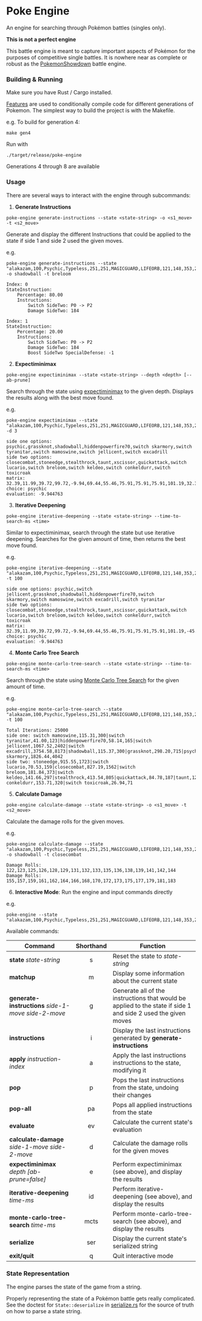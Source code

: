 # Poke Engine

An engine for searching through Pokémon battles (singles only).

**This is not a perfect engine**

This battle engine is meant to capture important aspects of Pokémon for the purposes of competitive single battles.
It is nowhere near as complete or robust as the [PokemonShowdown](https://github.com/smogon/pokemon-showdown) battle engine.

### Building & Running

Make sure you have Rust / Cargo installed.

[Features](https://doc.rust-lang.org/cargo/reference/features.html) are used to conditionally compile code for different generations of Pokemon.
The simplest way to build the project is with the Makefile.

e.g. To build for generation 4:

```shell
make gen4
```

Run with
    
```shell
./target/release/poke-engine
```

Generations 4 through 8 are available

### Usage

There are several ways to interact with the engine through subcommands:

1. **Generate Instructions**
```shell
poke-engine generate-instructions --state <state-string> -o <s1_move> -t <s2_move>
```
Generate and display the different Instructions that could be applied to the state if side 1 and side 2 used the given moves.

e.g.
```shell
poke-engine generate-instructions --state "alakazam,100,Psychic,Typeless,251,251,MAGICGUARD,LIFEORB,121,148,353,206,365,None,0,25.5,PSYCHIC;false;16,GRASSKNOT;false;32,SHADOWBALL;false;24,HIDDENPOWERFIRE70;false;24,NONE;true;32,NONE;true;32=skarmory,100,Steel,Flying,271,271,STURDY,CUSTAPBERRY,259,316,104,177,262,None,0,25.5,STEALTHROCK;false;32,SPIKES;false;32,BRAVEBIRD;false;24,THIEF;false;40,NONE;true;32,NONE;true;32=tyranitar,100,Rock,Dark,404,404,SANDSTREAM,CHOPLEBERRY,305,256,203,327,159,None,0,25.5,CRUNCH;false;24,SUPERPOWER;false;8,THUNDERWAVE;false;32,PURSUIT;false;32,NONE;true;32,NONE;true;32=mamoswine,100,Ice,Ground,362,362,THICKFAT,NEVERMELTICE,392,196,158,176,241,None,0,25.5,ICESHARD;false;48,EARTHQUAKE;false;16,SUPERPOWER;false;8,ICICLECRASH;false;16,NONE;true;32,NONE;true;32=jellicent,100,Water,Ghost,404,404,WATERABSORB,AIRBALLOON,140,237,206,246,180,None,0,25.5,TAUNT;false;32,NIGHTSHADE;false;24,WILLOWISP;false;24,RECOVER;false;16,NONE;true;32,NONE;true;32=excadrill,100,Ground,Steel,362,362,SANDFORCE,CHOICESCARF,367,156,122,168,302,None,0,25.5,EARTHQUAKE;false;16,IRONHEAD;false;24,ROCKSLIDE;false;16,RAPIDSPIN;false;64,NONE;true;32,NONE;true;32=0=0;0;0;0;0;0;0;0;0;0;0;0;0;0;0;0;0;0;0;==0=0=0=0=0=0=0=0=0=0=false=NONE=false=false=switch:0=false/terrakion,100,Rock,Fighting,323,323,JUSTIFIED,FOCUSSASH,357,216,163,217,346,None,0,25.5,CLOSECOMBAT;false;8,STONEEDGE;false;8,STEALTHROCK;false;32,TAUNT;false;32,XSCISSOR;false;24,QUICKATTACK;false;48=lucario,100,Fighting,Steel,281,281,JUSTIFIED,LIFEORB,350,176,241,177,279,None,0,25.5,CLOSECOMBAT;false;8,EXTREMESPEED;false;8,SWORDSDANCE;false;32,CRUNCH;false;24,ICEPUNCH;false;24,AURASPHERE;false;32=breloom,100,Grass,Fighting,262,262,TECHNICIAN,LIFEORB,394,196,141,156,239,None,0,25.5,MACHPUNCH;false;48,BULLETSEED;false;48,SWORDSDANCE;false;32,LOWSWEEP;false;32,DRAINPUNCH;false;16,PROTECT;false;16=keldeo,100,Water,Fighting,323,323,JUSTIFIED,LEFTOVERS,163,216,357,217,346,None,0,25.5,SECRETSWORD;false;16,HYDROPUMP;false;8,SCALD;false;24,SURF;false;24,HIDDENPOWERICE70;false;24,CALMMIND;false;32=conkeldurr,100,Fighting,Typeless,414,414,GUTS,LEFTOVERS,416,226,132,167,126,None,0,25.5,MACHPUNCH;false;48,DRAINPUNCH;false;16,ICEPUNCH;false;24,THUNDERPUNCH;false;24,BULKUP;false;32,PAYBACK;false;16=toxicroak,100,Poison,Fighting,307,307,DRYSKIN,LIFEORB,311,166,189,167,295,None,0,25.5,DRAINPUNCH;false;16,SUCKERPUNCH;false;8,SWORDSDANCE;false;32,ICEPUNCH;false;24,POISONJAB;false;32,SUBSTITUTE;false;16=0=0;0;0;0;0;0;0;0;0;0;0;0;0;0;0;0;0;0;0;==0=0=0=0=0=0=0=0=0=0=false=NONE=false=false=switch:0=false/none;5/none;5/false/false" -o shadowball -t breloom
```
```
Index: 0
StateInstruction: 
	Percentage: 80.00
	Instructions:
		Switch SideTwo: P0 -> P2
		Damage SideTwo: 184

Index: 1
StateInstruction: 
	Percentage: 20.00
	Instructions:
		Switch SideTwo: P0 -> P2
		Damage SideTwo: 184
		Boost SideTwo SpecialDefense: -1
```

2. **Expectiminimax**
```shell
poke-engine expectiminimax --state <state-string> --depth <depth> [--ab-prune]
```
Search through the state using [expectiminimax](https://en.wikipedia.org/wiki/Expectiminimax) to the given depth.
Displays the results along with the best move found.

e.g.
```shell
poke-engine expectiminimax --state "alakazam,100,Psychic,Typeless,251,251,MAGICGUARD,LIFEORB,121,148,353,206,365,None,0,25.5,PSYCHIC;false;16,GRASSKNOT;false;32,SHADOWBALL;false;24,HIDDENPOWERFIRE70;false;24,NONE;true;32,NONE;true;32=skarmory,100,Steel,Flying,271,271,STURDY,CUSTAPBERRY,259,316,104,177,262,None,0,25.5,STEALTHROCK;false;32,SPIKES;false;32,BRAVEBIRD;false;24,THIEF;false;40,NONE;true;32,NONE;true;32=tyranitar,100,Rock,Dark,404,404,SANDSTREAM,CHOPLEBERRY,305,256,203,327,159,None,0,25.5,CRUNCH;false;24,SUPERPOWER;false;8,THUNDERWAVE;false;32,PURSUIT;false;32,NONE;true;32,NONE;true;32=mamoswine,100,Ice,Ground,362,362,THICKFAT,NEVERMELTICE,392,196,158,176,241,None,0,25.5,ICESHARD;false;48,EARTHQUAKE;false;16,SUPERPOWER;false;8,ICICLECRASH;false;16,NONE;true;32,NONE;true;32=jellicent,100,Water,Ghost,404,404,WATERABSORB,AIRBALLOON,140,237,206,246,180,None,0,25.5,TAUNT;false;32,NIGHTSHADE;false;24,WILLOWISP;false;24,RECOVER;false;16,NONE;true;32,NONE;true;32=excadrill,100,Ground,Steel,362,362,SANDFORCE,CHOICESCARF,367,156,122,168,302,None,0,25.5,EARTHQUAKE;false;16,IRONHEAD;false;24,ROCKSLIDE;false;16,RAPIDSPIN;false;64,NONE;true;32,NONE;true;32=0=0;0;0;0;0;0;0;0;0;0;0;0;0;0;0;0;0;0;0;==0=0=0=0=0=0=0=0=0=0=false=NONE=false=false=switch:0=false/terrakion,100,Rock,Fighting,323,323,JUSTIFIED,FOCUSSASH,357,216,163,217,346,None,0,25.5,CLOSECOMBAT;false;8,STONEEDGE;false;8,STEALTHROCK;false;32,TAUNT;false;32,XSCISSOR;false;24,QUICKATTACK;false;48=lucario,100,Fighting,Steel,281,281,JUSTIFIED,LIFEORB,350,176,241,177,279,None,0,25.5,CLOSECOMBAT;false;8,EXTREMESPEED;false;8,SWORDSDANCE;false;32,CRUNCH;false;24,ICEPUNCH;false;24,AURASPHERE;false;32=breloom,100,Grass,Fighting,262,262,TECHNICIAN,LIFEORB,394,196,141,156,239,None,0,25.5,MACHPUNCH;false;48,BULLETSEED;false;48,SWORDSDANCE;false;32,LOWSWEEP;false;32,DRAINPUNCH;false;16,PROTECT;false;16=keldeo,100,Water,Fighting,323,323,JUSTIFIED,LEFTOVERS,163,216,357,217,346,None,0,25.5,SECRETSWORD;false;16,HYDROPUMP;false;8,SCALD;false;24,SURF;false;24,HIDDENPOWERICE70;false;24,CALMMIND;false;32=conkeldurr,100,Fighting,Typeless,414,414,GUTS,LEFTOVERS,416,226,132,167,126,None,0,25.5,MACHPUNCH;false;48,DRAINPUNCH;false;16,ICEPUNCH;false;24,THUNDERPUNCH;false;24,BULKUP;false;32,PAYBACK;false;16=toxicroak,100,Poison,Fighting,307,307,DRYSKIN,LIFEORB,311,166,189,167,295,None,0,25.5,DRAINPUNCH;false;16,SUCKERPUNCH;false;8,SWORDSDANCE;false;32,ICEPUNCH;false;24,POISONJAB;false;32,SUBSTITUTE;false;16=0=0;0;0;0;0;0;0;0;0;0;0;0;0;0;0;0;0;0;0;==0=0=0=0=0=0=0=0=0=0=false=NONE=false=false=switch:0=false/none;5/none;5/false/false" -d 3
```
```
side one options: psychic,grassknot,shadowball,hiddenpowerfire70,switch skarmory,switch tyranitar,switch mamoswine,switch jellicent,switch excadrill
side two options: closecombat,stoneedge,stealthrock,taunt,xscissor,quickattack,switch lucario,switch breloom,switch keldeo,switch conkeldurr,switch toxicroak
matrix: 32.39,11.99,39.72,99.72,-9.94,69.44,55.46,75.91,75.91,75.91,101.19,32.39,-2.94,39.72,99.72,-28.60,69.44,53.51,79.84,108.92,78.63,-23.62,32.39,-20.35,34.37,94.37,-49.04,49.60,53.51,81.39,88.49,89.01,0.00,17.65,-43.57,11.15,71.15,-72.26,26.38,75.91,75.91,65.27,83.70,0.00,-76.18,-85.66,-72.00,-36.99,-34.19,-34.19,-50.07,-11.07,-25.16,-31.11,15.53,-119.69,-85.88,-101.20,-29.40,-100.00,-82.60,-90.04,-107.86,-77.15,-73.11,-25.90,-100.00,-95.17,-118.42,-75.85,-86.53,-86.53,-97.97,-102.52,-83.18,-74.85,-44.47,-45.01,-74.53,-117.55,-45.01,-56.64,-45.01,-84.08,-120.08,-45.01,-74.85,-44.47,-100.00,-47.20,-96.28,-32.62,-52.23,-42.56,-41.19,-120.08,-74.58,-74.85,-41.19
choice: psychic
evaluation: -9.944763
````

3. **Iterative Deepening**
```shell
poke-engine iterative-deepening --state <state-string> --time-to-search-ms <time>
```
Similar to expectiminimax, search through the state but use iterative deepening.
Searches for the given amount of time, then returns the best move found.

e.g.
```shell
poke-engine iterative-deepening --state "alakazam,100,Psychic,Typeless,251,251,MAGICGUARD,LIFEORB,121,148,353,206,365,None,0,25.5,PSYCHIC;false;16,GRASSKNOT;false;32,SHADOWBALL;false;24,HIDDENPOWERFIRE70;false;24,NONE;true;32,NONE;true;32=skarmory,100,Steel,Flying,271,271,STURDY,CUSTAPBERRY,259,316,104,177,262,None,0,25.5,STEALTHROCK;false;32,SPIKES;false;32,BRAVEBIRD;false;24,THIEF;false;40,NONE;true;32,NONE;true;32=tyranitar,100,Rock,Dark,404,404,SANDSTREAM,CHOPLEBERRY,305,256,203,327,159,None,0,25.5,CRUNCH;false;24,SUPERPOWER;false;8,THUNDERWAVE;false;32,PURSUIT;false;32,NONE;true;32,NONE;true;32=mamoswine,100,Ice,Ground,362,362,THICKFAT,NEVERMELTICE,392,196,158,176,241,None,0,25.5,ICESHARD;false;48,EARTHQUAKE;false;16,SUPERPOWER;false;8,ICICLECRASH;false;16,NONE;true;32,NONE;true;32=jellicent,100,Water,Ghost,404,404,WATERABSORB,AIRBALLOON,140,237,206,246,180,None,0,25.5,TAUNT;false;32,NIGHTSHADE;false;24,WILLOWISP;false;24,RECOVER;false;16,NONE;true;32,NONE;true;32=excadrill,100,Ground,Steel,362,362,SANDFORCE,CHOICESCARF,367,156,122,168,302,None,0,25.5,EARTHQUAKE;false;16,IRONHEAD;false;24,ROCKSLIDE;false;16,RAPIDSPIN;false;64,NONE;true;32,NONE;true;32=0=0;0;0;0;0;0;0;0;0;0;0;0;0;0;0;0;0;0;0;==0=0=0=0=0=0=0=0=0=0=false=NONE=false=false=switch:0=false/terrakion,100,Rock,Fighting,323,323,JUSTIFIED,FOCUSSASH,357,216,163,217,346,None,0,25.5,CLOSECOMBAT;false;8,STONEEDGE;false;8,STEALTHROCK;false;32,TAUNT;false;32,XSCISSOR;false;24,QUICKATTACK;false;48=lucario,100,Fighting,Steel,281,281,JUSTIFIED,LIFEORB,350,176,241,177,279,None,0,25.5,CLOSECOMBAT;false;8,EXTREMESPEED;false;8,SWORDSDANCE;false;32,CRUNCH;false;24,ICEPUNCH;false;24,AURASPHERE;false;32=breloom,100,Grass,Fighting,262,262,TECHNICIAN,LIFEORB,394,196,141,156,239,None,0,25.5,MACHPUNCH;false;48,BULLETSEED;false;48,SWORDSDANCE;false;32,LOWSWEEP;false;32,DRAINPUNCH;false;16,PROTECT;false;16=keldeo,100,Water,Fighting,323,323,JUSTIFIED,LEFTOVERS,163,216,357,217,346,None,0,25.5,SECRETSWORD;false;16,HYDROPUMP;false;8,SCALD;false;24,SURF;false;24,HIDDENPOWERICE70;false;24,CALMMIND;false;32=conkeldurr,100,Fighting,Typeless,414,414,GUTS,LEFTOVERS,416,226,132,167,126,None,0,25.5,MACHPUNCH;false;48,DRAINPUNCH;false;16,ICEPUNCH;false;24,THUNDERPUNCH;false;24,BULKUP;false;32,PAYBACK;false;16=toxicroak,100,Poison,Fighting,307,307,DRYSKIN,LIFEORB,311,166,189,167,295,None,0,25.5,DRAINPUNCH;false;16,SUCKERPUNCH;false;8,SWORDSDANCE;false;32,ICEPUNCH;false;24,POISONJAB;false;32,SUBSTITUTE;false;16=0=0;0;0;0;0;0;0;0;0;0;0;0;0;0;0;0;0;0;0;==0=0=0=0=0=0=0=0=0=0=false=NONE=false=false=switch:0=false/none;5/none;5/false/false" -t 100
```
```
side one options: psychic,switch jellicent,grassknot,shadowball,hiddenpowerfire70,switch skarmory,switch mamoswine,switch excadrill,switch tyranitar
side two options: closecombat,stoneedge,stealthrock,taunt,xscissor,quickattack,switch lucario,switch breloom,switch keldeo,switch conkeldurr,switch toxicroak
matrix: 32.39,11.99,39.72,99.72,-9.94,69.44,55.46,75.91,75.91,75.91,101.19,-45.01,NaN,NaN,NaN,NaN,NaN,NaN,NaN,NaN,NaN,NaN,32.39,-2.94,39.72,99.72,-28.60,NaN,NaN,NaN,NaN,NaN,NaN,32.39,-20.35,NaN,NaN,NaN,NaN,NaN,NaN,NaN,NaN,NaN,17.65,-43.57,NaN,NaN,NaN,NaN,NaN,NaN,NaN,NaN,NaN,-76.18,NaN,NaN,NaN,NaN,NaN,NaN,NaN,NaN,NaN,NaN,-100.00,NaN,NaN,NaN,NaN,NaN,NaN,NaN,NaN,NaN,NaN,-100.00,NaN,NaN,NaN,NaN,NaN,NaN,NaN,NaN,NaN,NaN,-119.69,NaN,NaN,NaN,NaN,NaN,NaN,NaN,NaN,NaN,NaN
choice: psychic
evaluation: -9.944763
```

4. **Monte Carlo Tree Search**
```shell
poke-engine monte-carlo-tree-search --state <state-string> --time-to-search-ms <time>
```
Search through the state using [Monte Carlo Tree Search](https://en.wikipedia.org/wiki/Monte_Carlo_tree_search) for the given amount of time.

e.g.
```shell
poke-engine monte-carlo-tree-search --state "alakazam,100,Psychic,Typeless,251,251,MAGICGUARD,LIFEORB,121,148,353,206,365,None,0,25.5,PSYCHIC;false;16,GRASSKNOT;false;32,SHADOWBALL;false;24,HIDDENPOWERFIRE70;false;24,NONE;true;32,NONE;true;32=skarmory,100,Steel,Flying,271,271,STURDY,CUSTAPBERRY,259,316,104,177,262,None,0,25.5,STEALTHROCK;false;32,SPIKES;false;32,BRAVEBIRD;false;24,THIEF;false;40,NONE;true;32,NONE;true;32=tyranitar,100,Rock,Dark,404,404,SANDSTREAM,CHOPLEBERRY,305,256,203,327,159,None,0,25.5,CRUNCH;false;24,SUPERPOWER;false;8,THUNDERWAVE;false;32,PURSUIT;false;32,NONE;true;32,NONE;true;32=mamoswine,100,Ice,Ground,362,362,THICKFAT,NEVERMELTICE,392,196,158,176,241,None,0,25.5,ICESHARD;false;48,EARTHQUAKE;false;16,SUPERPOWER;false;8,ICICLECRASH;false;16,NONE;true;32,NONE;true;32=jellicent,100,Water,Ghost,404,404,WATERABSORB,AIRBALLOON,140,237,206,246,180,None,0,25.5,TAUNT;false;32,NIGHTSHADE;false;24,WILLOWISP;false;24,RECOVER;false;16,NONE;true;32,NONE;true;32=excadrill,100,Ground,Steel,362,362,SANDFORCE,CHOICESCARF,367,156,122,168,302,None,0,25.5,EARTHQUAKE;false;16,IRONHEAD;false;24,ROCKSLIDE;false;16,RAPIDSPIN;false;64,NONE;true;32,NONE;true;32=0=0;0;0;0;0;0;0;0;0;0;0;0;0;0;0;0;0;0;0;==0=0=0=0=0=0=0=0=0=0=false=NONE=false=false=switch:0=false/terrakion,100,Rock,Fighting,323,323,JUSTIFIED,FOCUSSASH,357,216,163,217,346,None,0,25.5,CLOSECOMBAT;false;8,STONEEDGE;false;8,STEALTHROCK;false;32,TAUNT;false;32,XSCISSOR;false;24,QUICKATTACK;false;48=lucario,100,Fighting,Steel,281,281,JUSTIFIED,LIFEORB,350,176,241,177,279,None,0,25.5,CLOSECOMBAT;false;8,EXTREMESPEED;false;8,SWORDSDANCE;false;32,CRUNCH;false;24,ICEPUNCH;false;24,AURASPHERE;false;32=breloom,100,Grass,Fighting,262,262,TECHNICIAN,LIFEORB,394,196,141,156,239,None,0,25.5,MACHPUNCH;false;48,BULLETSEED;false;48,SWORDSDANCE;false;32,LOWSWEEP;false;32,DRAINPUNCH;false;16,PROTECT;false;16=keldeo,100,Water,Fighting,323,323,JUSTIFIED,LEFTOVERS,163,216,357,217,346,None,0,25.5,SECRETSWORD;false;16,HYDROPUMP;false;8,SCALD;false;24,SURF;false;24,HIDDENPOWERICE70;false;24,CALMMIND;false;32=conkeldurr,100,Fighting,Typeless,414,414,GUTS,LEFTOVERS,416,226,132,167,126,None,0,25.5,MACHPUNCH;false;48,DRAINPUNCH;false;16,ICEPUNCH;false;24,THUNDERPUNCH;false;24,BULKUP;false;32,PAYBACK;false;16=toxicroak,100,Poison,Fighting,307,307,DRYSKIN,LIFEORB,311,166,189,167,295,None,0,25.5,DRAINPUNCH;false;16,SUCKERPUNCH;false;8,SWORDSDANCE;false;32,ICEPUNCH;false;24,POISONJAB;false;32,SUBSTITUTE;false;16=0=0;0;0;0;0;0;0;0;0;0;0;0;0;0;0;0;0;0;0;==0=0=0=0=0=0=0=0=0=0=false=NONE=false=false=switch:0=false/none;5/none;5/false/false" -t 100
```
```
Total Iterations: 25000
side one: switch mamoswine,115.31,300|switch tyranitar,41.00,123|hiddenpowerfire70,58.14,165|switch jellicent,1067.52,2402|switch excadrill,3754.58,8173|shadowball,115.37,300|grassknot,298.20,715|psychic,4038.05,8780|switch skarmory,1826.44,4042
side two: stoneedge,915.55,1723|switch lucario,70.53,159|closecombat,827.19,1562|switch breloom,181.84,373|switch keldeo,141.66,297|stealthrock,413.54,805|quickattack,84.78,187|taunt,123.90,263|xscissor,10745.95,19240|switch conkeldurr,153.71,320|switch toxicroak,26.94,71
```

5. **Calculate Damage**
```shell
poke-engine calculate-damage --state <state-string> -o <s1_move> -t <s2_move>
```
Calculate the damage rolls for the given moves.

e.g.
```shell
poke-engine calculate-damage --state "alakazam,100,Psychic,Typeless,251,251,MAGICGUARD,LIFEORB,121,148,353,206,365,None,0,25.5,PSYCHIC;false;16,GRASSKNOT;false;32,SHADOWBALL;false;24,HIDDENPOWERFIRE70;false;24,NONE;true;32,NONE;true;32=skarmory,100,Steel,Flying,271,271,STURDY,CUSTAPBERRY,259,316,104,177,262,None,0,25.5,STEALTHROCK;false;32,SPIKES;false;32,BRAVEBIRD;false;24,THIEF;false;40,NONE;true;32,NONE;true;32=tyranitar,100,Rock,Dark,404,404,SANDSTREAM,CHOPLEBERRY,305,256,203,327,159,None,0,25.5,CRUNCH;false;24,SUPERPOWER;false;8,THUNDERWAVE;false;32,PURSUIT;false;32,NONE;true;32,NONE;true;32=mamoswine,100,Ice,Ground,362,362,THICKFAT,NEVERMELTICE,392,196,158,176,241,None,0,25.5,ICESHARD;false;48,EARTHQUAKE;false;16,SUPERPOWER;false;8,ICICLECRASH;false;16,NONE;true;32,NONE;true;32=jellicent,100,Water,Ghost,404,404,WATERABSORB,AIRBALLOON,140,237,206,246,180,None,0,25.5,TAUNT;false;32,NIGHTSHADE;false;24,WILLOWISP;false;24,RECOVER;false;16,NONE;true;32,NONE;true;32=excadrill,100,Ground,Steel,362,362,SANDFORCE,CHOICESCARF,367,156,122,168,302,None,0,25.5,EARTHQUAKE;false;16,IRONHEAD;false;24,ROCKSLIDE;false;16,RAPIDSPIN;false;64,NONE;true;32,NONE;true;32=0=0;0;0;0;0;0;0;0;0;0;0;0;0;0;0;0;0;0;0;==0=0=0=0=0=0=0=0=0=0=false=NONE=false=false=switch:0=false/terrakion,100,Rock,Fighting,323,323,JUSTIFIED,FOCUSSASH,357,216,163,217,346,None,0,25.5,CLOSECOMBAT;false;8,STONEEDGE;false;8,STEALTHROCK;false;32,TAUNT;false;32,XSCISSOR;false;24,QUICKATTACK;false;48=lucario,100,Fighting,Steel,281,281,JUSTIFIED,LIFEORB,350,176,241,177,279,None,0,25.5,CLOSECOMBAT;false;8,EXTREMESPEED;false;8,SWORDSDANCE;false;32,CRUNCH;false;24,ICEPUNCH;false;24,AURASPHERE;false;32=breloom,100,Grass,Fighting,262,262,TECHNICIAN,LIFEORB,394,196,141,156,239,None,0,25.5,MACHPUNCH;false;48,BULLETSEED;false;48,SWORDSDANCE;false;32,LOWSWEEP;false;32,DRAINPUNCH;false;16,PROTECT;false;16=keldeo,100,Water,Fighting,323,323,JUSTIFIED,LEFTOVERS,163,216,357,217,346,None,0,25.5,SECRETSWORD;false;16,HYDROPUMP;false;8,SCALD;false;24,SURF;false;24,HIDDENPOWERICE70;false;24,CALMMIND;false;32=conkeldurr,100,Fighting,Typeless,414,414,GUTS,LEFTOVERS,416,226,132,167,126,None,0,25.5,MACHPUNCH;false;48,DRAINPUNCH;false;16,ICEPUNCH;false;24,THUNDERPUNCH;false;24,BULKUP;false;32,PAYBACK;false;16=toxicroak,100,Poison,Fighting,307,307,DRYSKIN,LIFEORB,311,166,189,167,295,None,0,25.5,DRAINPUNCH;false;16,SUCKERPUNCH;false;8,SWORDSDANCE;false;32,ICEPUNCH;false;24,POISONJAB;false;32,SUBSTITUTE;false;16=0=0;0;0;0;0;0;0;0;0;0;0;0;0;0;0;0;0;0;0;==0=0=0=0=0=0=0=0=0=0=false=NONE=false=false=switch:0=false/none;5/none;5/false/false" -o shadowball -t closecombat
```
```
Damage Rolls: 122,123,125,126,128,129,131,132,133,135,136,138,139,141,142,144
Damage Rolls: 155,157,159,161,162,164,166,168,170,172,173,175,177,179,181,183
```

6. **Interactive Mode**: Run the engine and input commands directly

e.g.
```shell
poke-engine --state "alakazam,100,Psychic,Typeless,251,251,MAGICGUARD,LIFEORB,121,148,353,206,365,None,0,25.5,PSYCHIC;false;16,GRASSKNOT;false;32,SHADOWBALL;false;24,HIDDENPOWERFIRE70;false;24,NONE;true;32,NONE;true;32=skarmory,100,Steel,Flying,271,271,STURDY,CUSTAPBERRY,259,316,104,177,262,None,0,25.5,STEALTHROCK;false;32,SPIKES;false;32,BRAVEBIRD;false;24,THIEF;false;40,NONE;true;32,NONE;true;32=tyranitar,100,Rock,Dark,404,404,SANDSTREAM,CHOPLEBERRY,305,256,203,327,159,None,0,25.5,CRUNCH;false;24,SUPERPOWER;false;8,THUNDERWAVE;false;32,PURSUIT;false;32,NONE;true;32,NONE;true;32=mamoswine,100,Ice,Ground,362,362,THICKFAT,NEVERMELTICE,392,196,158,176,241,None,0,25.5,ICESHARD;false;48,EARTHQUAKE;false;16,SUPERPOWER;false;8,ICICLECRASH;false;16,NONE;true;32,NONE;true;32=jellicent,100,Water,Ghost,404,404,WATERABSORB,AIRBALLOON,140,237,206,246,180,None,0,25.5,TAUNT;false;32,NIGHTSHADE;false;24,WILLOWISP;false;24,RECOVER;false;16,NONE;true;32,NONE;true;32=excadrill,100,Ground,Steel,362,362,SANDFORCE,CHOICESCARF,367,156,122,168,302,None,0,25.5,EARTHQUAKE;false;16,IRONHEAD;false;24,ROCKSLIDE;false;16,RAPIDSPIN;false;64,NONE;true;32,NONE;true;32=0=0;0;0;0;0;0;0;0;0;0;0;0;0;0;0;0;0;0;0;==0=0=0=0=0=0=0=0=0=0=false=NONE=false=false=switch:0=false/terrakion,100,Rock,Fighting,323,323,JUSTIFIED,FOCUSSASH,357,216,163,217,346,None,0,25.5,CLOSECOMBAT;false;8,STONEEDGE;false;8,STEALTHROCK;false;32,TAUNT;false;32,XSCISSOR;false;24,QUICKATTACK;false;48=lucario,100,Fighting,Steel,281,281,JUSTIFIED,LIFEORB,350,176,241,177,279,None,0,25.5,CLOSECOMBAT;false;8,EXTREMESPEED;false;8,SWORDSDANCE;false;32,CRUNCH;false;24,ICEPUNCH;false;24,AURASPHERE;false;32=breloom,100,Grass,Fighting,262,262,TECHNICIAN,LIFEORB,394,196,141,156,239,None,0,25.5,MACHPUNCH;false;48,BULLETSEED;false;48,SWORDSDANCE;false;32,LOWSWEEP;false;32,DRAINPUNCH;false;16,PROTECT;false;16=keldeo,100,Water,Fighting,323,323,JUSTIFIED,LEFTOVERS,163,216,357,217,346,None,0,25.5,SECRETSWORD;false;16,HYDROPUMP;false;8,SCALD;false;24,SURF;false;24,HIDDENPOWERICE70;false;24,CALMMIND;false;32=conkeldurr,100,Fighting,Typeless,414,414,GUTS,LEFTOVERS,416,226,132,167,126,None,0,25.5,MACHPUNCH;false;48,DRAINPUNCH;false;16,ICEPUNCH;false;24,THUNDERPUNCH;false;24,BULKUP;false;32,PAYBACK;false;16=toxicroak,100,Poison,Fighting,307,307,DRYSKIN,LIFEORB,311,166,189,167,295,None,0,25.5,DRAINPUNCH;false;16,SUCKERPUNCH;false;8,SWORDSDANCE;false;32,ICEPUNCH;false;24,POISONJAB;false;32,SUBSTITUTE;false;16=0=0;0;0;0;0;0;0;0;0;0;0;0;0;0;0;0;0;0;0;==0=0=0=0=0=0=0=0=0=0=false=NONE=false=false=switch:0=false/none;5/none;5/false/false"
```

Available commands:

| Command                                               | Shorthand | Function                                                                                                      |
|-------------------------------------------------------|:---------:|---------------------------------------------------------------------------------------------------------------|
| **state** *state-string*                              |     s     | Reset the state to *state-string*                                                                             |
| **matchup**                                           |     m     | Display some information about the current state                                                              |
| **generate-instructions** *side-1-move* *side-2-move* |     g     | Generate all of the instructions that would be applied to the state if side 1 and side 2 used the given moves |
| **instructions**                                      |     i     | Display the last instructions generated by **generate-instructions**                                          |
| **apply** *instruction-index*                         |     a     | Apply the last instructions instructions to the state, modifying it                                           |
| **pop**                                               |     p     | Pops the last instructions from the state, undoing their changes                                              |
| **pop-all**                                           |    pa     | Pops all applied instructions from the state                                                                  |
| **evaluate**                                          |    ev     | Calculate the current state's evaluation                                                                      |
| **calculate-damage** *side-1-move* *side-2-move*      |     d     | Calculate the damage rolls for the given moves                                                                |
| **expectiminimax** *depth* *[ab-prune=false]*         |     e     | Perform expectiminimax (see above), and display the results                                                   |
| **iterative-deepening** *time-ms*                     |    id     | Perform iterative-deepening (see above), and display the results                                              |
| **monte-carlo-tree-search** *time-ms*                 |   mcts    | Perform monte-carlo-tree-search (see above), and display the results                                          |
| **serialize**                                         |    ser    | Display the current state's serialized string                                                                 |
| **exit/quit**                                         |     q     | Quit interactive mode                                                                                         |


### State Representation

The engine parses the state of the game from a string.

Properly representing the state of a Pokémon battle gets really complicated.
See the doctest for `State::deserialize` in [serialize.rs](src/serialize.rs)
for the source of truth on how to parse a state string.
